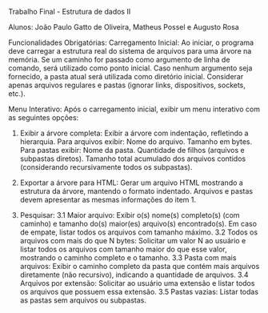 Trabalho Final - Estrutura de dados II

Alunos: João Paulo Gatto de Oliveira, Matheus Possel e Augusto Rosa

Funcionalidades Obrigatórias:
Carregamento Inicial:
Ao iniciar, o programa deve carregar a estrutura real do sistema de arquivos para uma árvore na memória.
Se um caminho for passado como argumento de linha de comando, será utilizado como ponto inicial. Caso nenhum argumento seja fornecido, a pasta atual será utilizada como diretório inicial.
Considerar apenas arquivos regulares e pastas (ignorar links, dispositivos, sockets, etc.).


Menu Interativo:
Após o carregamento inicial, exibir um menu interativo com as seguintes opções:
1. Exibir a árvore completa:
Exibir a árvore com indentação, refletindo a hierarquia.
Para arquivos exibir:
Nome do arquivo.
Tamanho em bytes.
Para pastas exibir:
Nome da pasta.
Quantidade de filhos (arquivos e subpastas diretos).
Tamanho total acumulado dos arquivos contidos (considerando recursivamente todos os subpastas).
2. Exportar a árvore para HTML:
Gerar um arquivo HTML mostrando a estrutura da árvore, mantendo o formato indentado.
Arquivos e pastas devem apresentar as mesmas informações do item 1.


3. Pesquisar:
3.1 Maior arquivo:
Exibir o(s) nome(s) completo(s) (com caminho) e tamanho do(s) maior(es) arquivo(s) encontrado(s). Em caso de empate, listar todos os arquivos com tamanho máximo.
3.2 Todos os arquivos com mais do que N bytes:
Solicitar um valor N ao usuário e listar todos os arquivos com tamanho maior do que esse valor, mostrando o caminho completo e o tamanho.
3.3 Pasta com mais arquivos:
Exibir o caminho completo da pasta que contém mais arquivos diretamente (não recursivo), indicando a quantidade de arquivos.
3.4 Arquivos por extensão:
Solicitar ao usuário uma extensão e listar todos os arquivos que possuem essa extensão.
3.5 Pastas vazias:
Listar todas as pastas sem arquivos ou subpastas.
